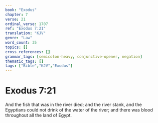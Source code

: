 ```yaml
---
book: "Exodus"
chapter: 7
verse: 21
ordinal_verse: 1707
ref: "Exodus 7:21"
translation: "KJV"
genre: "Law"
word_count: 35
topics: []
cross_references: []
grammar_tags: [semicolon-heavy, conjunctive-opener, negation]
thematic_tags: []
tags: ["Bible","KJV","Exodus"]
---
```


# Exodus 7:21

And the fish that was in the river died; and the river stank, and the Egyptians could not drink of the water of the river; and there was blood throughout all the land of Egypt.
